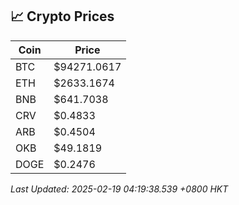 ## 📈 Crypto Prices

| Coin | Price |
| ---- | ----- |
| BTC | $94271.0617 |
| ETH | $2633.1674 |
| BNB | $641.7038 |
| CRV | $0.4833 |
| ARB | $0.4504 |
| OKB | $49.1819 |
| DOGE | $0.2476 |

_Last Updated: 2025-02-19 04:19:38.539 +0800 HKT_